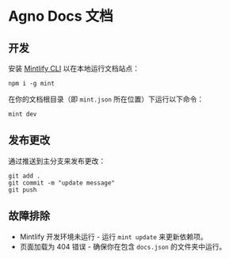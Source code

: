 # Agno Docs 文档

## 开发

安装 [Mintlify CLI](https://www.npmjs.com/package/mintlify) 以在本地运行文档站点：

```
npm i -g mint
```

在你的文档根目录（即 `mint.json` 所在位置）下运行以下命令：

```
mint dev
```

## 发布更改

通过推送到主分支来发布更改：

```
git add .
git commit -m "update message"
git push
```

## 故障排除

- Mintlify 开发环境未运行 - 运行 `mint update` 来更新依赖项。
- 页面加载为 404 错误 - 确保你在包含 `docs.json` 的文件夹中运行。